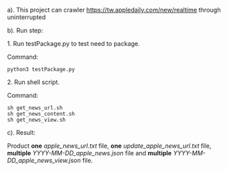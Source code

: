 a). This project can crawler https://tw.appledaily.com/new/realtime through uninterrupted

b). Run step:

1\. Run testPackage.py to test need to package.
  
  Command:
  
    python3 testPackage.py
 
2\. Run shell script.
  
  Command:
 
    sh get_news_url.sh
    sh get_news_content.sh
    sh get_news_view.sh

c). Result:

Product **one** *apple_news_url.txt* file, **one** *update_apple_news_url.txt* file, **multiple** *YYYY-MM-DD_apple_news.json* file and **multiple** *YYYY-MM-DD_apple_news_view.json* file.
